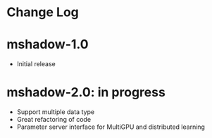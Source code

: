 
Change Log
=====

mshadow-1.0
=====
* Initial release

mshadow-2.0: in progress
=====
* Support multiple data type
* Great refactoring of code
* Parameter server interface for MultiGPU and distributed learning